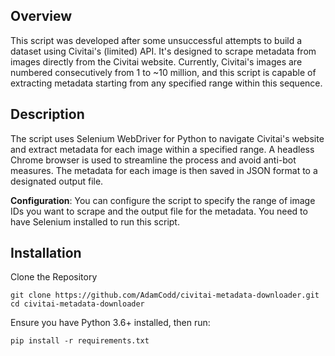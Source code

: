 ## Overview
This script was developed after some unsuccessful attempts to build a dataset using Civitai's (limited) API. It's designed to scrape metadata from images directly from the Civitai website. Currently, Civitai's images are numbered consecutively from 1 to ~10 million, and this script is capable of extracting metadata starting from any specified range within this sequence.

## Description
The script uses Selenium WebDriver for Python to navigate Civitai's website and extract metadata for each image within a specified range. A headless Chrome browser is used to streamline the process and avoid anti-bot measures. The metadata for each image is then saved in JSON format to a designated output file.

**Configuration**: You can configure the script to specify the range of image IDs you want to scrape and the output file for the metadata. You need to have Selenium installed to run this script.

## Installation
Clone the Repository
```
git clone https://github.com/AdamCodd/civitai-metadata-downloader.git
cd civitai-metadata-downloader
```
Ensure you have Python 3.6+ installed, then run:
```
pip install -r requirements.txt
```
